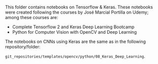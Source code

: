 This folder contains notebooks on Tensorflow & Keras.
These notebooks were created following the courses by José Marcial Portilla on Udemy;
among these courses are:
- Complete Tensorflow 2 and Keras Deep Learning Bootcamp
- Python for Computer Vision with OpenCV and Deep Learning

The notebooks on CNNs using Keras are the same as in the following repository/folder:

`git_repositories/templates/opencv/python/08_Keras_Deep_Learning`.

